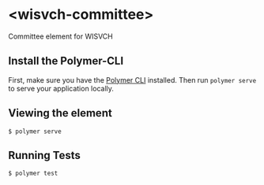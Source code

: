 # \<wisvch-committee\>

Committee element for WISVCH

## Install the Polymer-CLI

First, make sure you have the [Polymer CLI](https://www.npmjs.com/package/polymer-cli) installed. Then run `polymer serve` to serve your application locally.

## Viewing the element

```
$ polymer serve
```

## Running Tests

```
$ polymer test
```
